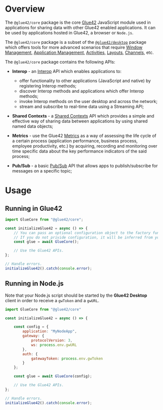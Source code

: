 # Overview

The `@glue42/core` package is the core [Glue42](https://glue42.com/) JavaScript module used in applications for sharing data with other Glue42 enabled applications. It can be used by applications hosted in Glue42, a browser or `Node.js`.

The `@glue42/core` package is a subset of the [`@glue42/desktop`](https://www.npmjs.com/package/@glue42/desktop) package which offers tools for more advanced scenarios that require [Window Management](https://docs.glue42.com/glue42-concepts/windows/window-management/overview/index.html), [Application Management](https://docs.glue42.com/glue42-concepts/application-management/overview/index.html), [Activities](https://docs.glue42.com/glue42-concepts/data-sharing-between-apps/activities/overview/index.html), [Layouts](https://docs.glue42.com/glue42-concepts/windows/layouts/overview/index.html), [Channels](https://docs.glue42.com/glue42-concepts/data-sharing-between-apps/channels/overview/index.html), etc.

The `@glue42/core` package contains the following APIs:

- **Interop** - an [Interop](https://docs.glue42.com/glue42-concepts/data-sharing-between-apps/interop/javascript/index.html) API which enables applications to:
    - offer functionality to other applications (JavaScript and native) by registering Interop methods;
    - discover Interop methods and applications which offer Interop methods;
    - invoke Interop methods on the user desktop and across the network;
    - stream and subscribe to real-time data using a Streaming API;

- **Shared Contexts** - a [Shared Contexts](https://docs.glue42.com/glue42-concepts/data-sharing-between-apps/shared-contexts/javascript/index.html) API which provides a simple and effective way of sharing data between applications by using shared named data objects;

- **Metrics** - use the Glue42 [Metrics](https://docs.glue42.com/glue42-concepts/metrics/overview/index.html) as a way of assessing the life cycle of a certain process (application performance, business process, employee productivity, etc.) by acquiring, recording and monitoring over time specific data about the key performance indicators of the said process;

- **Pub/Sub** - a basic [Pub/Sub](https://docs.glue42.com/glue42-concepts/data-sharing-between-apps/pub-sub/javascript/index.html) API that allows apps to publish/subscribe for messages on a specific topic;

# Usage

## Running in Glue42

```javascript
import GlueCore from "@glue42/core";

const initializeGlue42 = async () => {
    // You can pass an optional configuration object to the factory function.
    // If you do not privide configuration, it will be inferred from your application configuration file.
    const glue = await GlueCore();

    // Use the Glue42 APIs.
};

// Handle errors.
initializeGlue42().catch(console.error);
```

## Running in Node.js

Note that your Node.js script should be started by the **Glue42 Desktop** client in order to receive a `gwToken` and a `gwURL`.

```javascript
import GlueCore from "@glue42/core"

const initializeGlue42 = async () => {

    const config = {
        application: "MyNodeApp",
        gateway: {
            protocolVersion: 3,
            ws: process.env.gwURL
        },
        auth: {
            gatewayToken: process.env.gwToken
        }
    };

    const glue = await GlueCore(config);

    // Use the Glue42 APIs.
};

// Handle errors.
initializeGlue42().catch(console.error);
```
